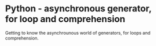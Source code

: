 # Python - asynchronous generator, for loop and comprehension

Getting to know the asynchrounous world of generators, for loops and comprehension.
